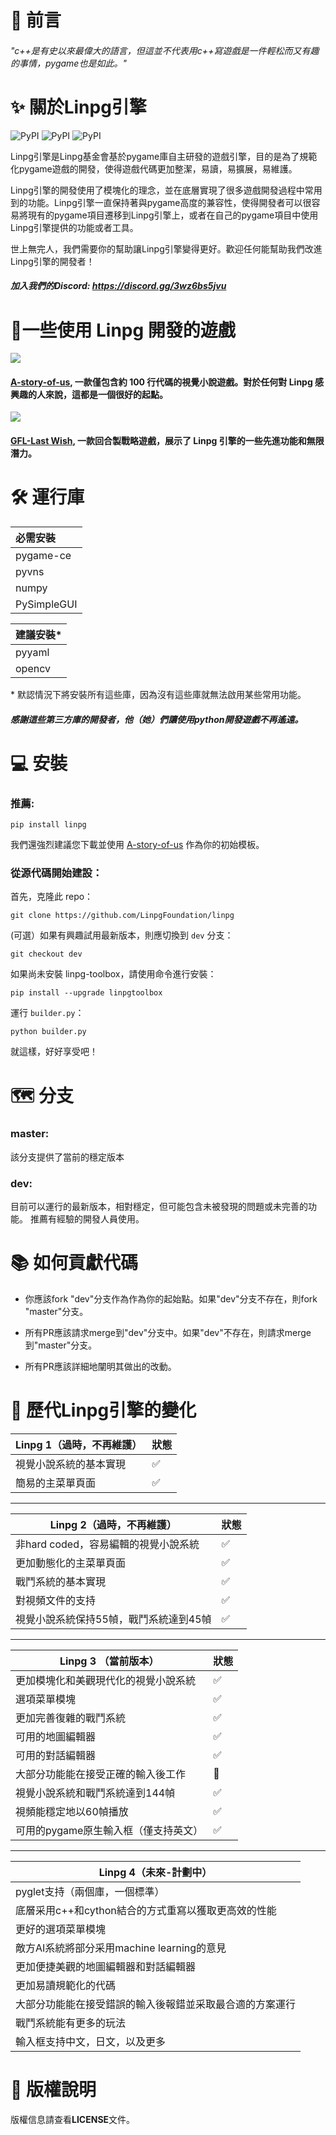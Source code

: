 # :speech_balloon: 前言

###### *"c++是有史以來最偉大的語言，但這並不代表用c++寫遊戲是一件輕松而又有趣的事情，pygame也是如此。"*



# :sparkles: 關於Linpg引擎

![PyPI](https://img.shields.io/pypi/pyversions/linpg?style=for-the-badge&logo=pypi) ![PyPI](https://img.shields.io/pypi/v/linpg?style=for-the-badge&logo=pypi) ![PyPI](https://img.shields.io/pypi/dm/linpg?style=for-the-badge&logo=pypi)

Linpg引擎是Linpg基金會基於pygame庫自主研發的遊戲引擎，目的是為了規範化pygame遊戲的開發，使得遊戲代碼更加整潔，易讀，易擴展，易維護。

Linpg引擎的開發使用了模塊化的理念，並在底層實現了很多遊戲開發過程中常用到的功能。Linpg引擎一直保持著與pygame高度的兼容性，使得開發者可以很容易將現有的pygame項目遷移到Linpg引擎上，或者在自己的pygame項目中使用Linpg引擎提供的功能或者工具。

世上無完人，我們需要你的幫助讓Linpg引擎變得更好。歡迎任何能幫助我們改進Linpg引擎的開發者！

##### 加入我們的Discord: https://discord.gg/3wz6bs5jvu



# :crystal_ball:一些使用 Linpg 開發的遊戲

![](https://github.com/LinpgFoundation/A-story-of-us/raw/master/Assets/image/screenshot/dialog.png)

#### [A-story-of-us](https://github.com/LinpgFoundation/A-story-of-us), 一款僅包含約 100 行代碼的視覺小說遊戲。對於任何對 Linpg 感興趣的人來說，這都是一個很好的起點。

![](https://github.com/TigeiaWorkshop/GFL-LastWish/raw/master/Assets/image/screenshot/battle.png)

#### [GFL-Last Wish](https://github.com/TigeiaWorkshop/GFL-LastWish ), 一款回合製戰略遊戲，展示了 Linpg 引擎的一些先進功能和無限潛力。



# :hammer_and_wrench: 運行庫 

| 必需安裝 |
| :---------- |
| pygame-ce   |
| pyvns       |
| numpy       |
| PySimpleGUI |

| 建議安裝* |
| --------- |
| pyyaml    |
| opencv    |

\* 默認情況下將安裝所有這些庫，因為沒有這些庫就無法啟用某些常用功能。

##### 感謝這些第三方庫的開發者，他（她）們讓使用python開發遊戲不再遙遠。



# :computer: 安裝

### 推薦:

```
pip install linpg
```

我們還強烈建議您下載並使用 [A-story-of-us](https://github.com/LinpgFoundation/A-story-of-us) 作為你的初始模板。

### 從源代碼開始建設：

首先，克隆此 repo：

```
git clone https://github.com/LinpgFoundation/linpg
```

(可選）如果有興趣試用最新版本，則應切換到 `dev` 分支：

```
git checkout dev
```

如果尚未安裝 linpg-toolbox，請使用命令進行安裝：

```
pip install --upgrade linpgtoolbox
```

運行 `builder.py`：

```
python builder.py
```

就這樣，好好享受吧！


# :world_map: 分支​

### master:

該分支提供了當前的穩定版本

### dev:

目前可以運行的最新版本，相對穩定，但可能包含未被發現的問題或未完善的功能。 推薦有經驗的開發人員使用。



# :books: 如何貢獻代碼

- 你應該fork "dev"分支作為作為你的起始點。如果"dev"分支不存在，則fork "master"分支。

- 所有PR應該請求merge到"dev"分支中。如果"dev"不存在，則請求merge到"master"分支。

- 所有PR應該詳細地闡明其做出的改動。



# :construction: 歷代Linpg引擎的變化

| Linpg 1（過時，不再維護） | 狀態               |
| ------------------------- | ------------------ |
| 視覺小說系統的基本實現    | :white_check_mark: |
| 簡易的主菜單頁面          | :white_check_mark: |

------

|Linpg 2（過時，不再維護）|狀態|
| -------------------------------------- | ------------------ |
| 非hard coded，容易編輯的視覺小說系統   | :white_check_mark: |
| 更加動態化的主菜單頁面                 | :white_check_mark: |
| 戰鬥系統的基本實現                     | :white_check_mark: |
| 對視頻文件的支持                       | :white_check_mark: |
| 視覺小說系統保持55幀，戰鬥系統達到45幀 | :white_check_mark: |

------

|Linpg 3 （當前版本）|狀態|
| ------------------------------------ | ------------------ |
| 更加模塊化和美觀現代化的視覺小說系統 | :white_check_mark: |
| 選項菜單模塊                         | :white_check_mark: |
| 更加完善復雜的戰鬥系統               | :white_check_mark: |
| 可用的地圖編輯器                     | :white_check_mark: |
| 可用的對話編輯器                     | :white_check_mark: |
| 大部分功能能在接受正確的輸入後工作   | :hammer:         |
| 視覺小說系統和戰鬥系統達到144幀       | :white_check_mark: |
| 視頻能穩定地以60幀播放               | :white_check_mark: |
| 可用的pygame原生輸入框（僅支持英文） | :white_check_mark: |

------

|Linpg 4（未來-計劃中）|
| -------------------------------------------------------- |
| pyglet支持（兩個庫，一個標準）                           |
| 底層采用c++和cython結合的方式重寫以獲取更高效的性能      |
| 更好的選項菜單模塊                                       |
| 敵方AI系統將部分采用machine learning的意見               |
| 更加便捷美觀的地圖編輯器和對話編輯器                     |
| 更加易讀規範化的代碼                                     |
| 大部分功能能在接受錯誤的輸入後報錯並采取最合適的方案運行 |
| 戰鬥系統能有更多的玩法                                   |
| 輸入框支持中文，日文，以及更多                           |




# :memo: 版權說明

版權信息請查看**LICENSE**文件。